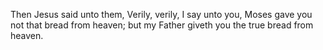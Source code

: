 Then Jesus said unto them, Verily, verily, I say unto you, Moses gave you not that bread from heaven; but my Father giveth you the true bread from heaven.
